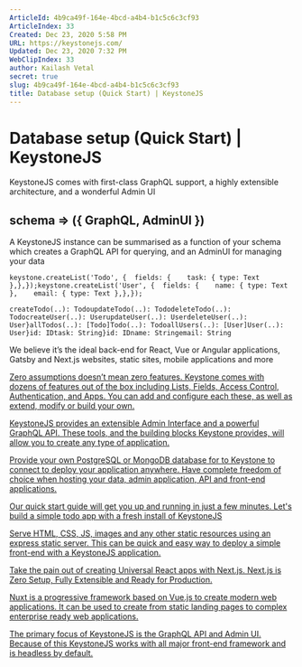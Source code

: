 ```yaml
---
ArticleId: 4b9ca49f-164e-4bcd-a4b4-b1c5c6c3cf93
ArticleIndex: 33
Created: Dec 23, 2020 5:58 PM
URL: https://keystonejs.com/
Updated: Dec 23, 2020 7:32 PM
WebClipIndex: 33
author: Kailash Vetal
secret: true
slug: 4b9ca49f-164e-4bcd-a4b4-b1c5c6c3cf93
title: Database setup (Quick Start) | KeystoneJS
---
```

#  Database setup (Quick Start) | KeystoneJS
KeystoneJS comes with first-class GraphQL support, a highly extensible architecture, and a wonderful Admin UI

## schema => ({ GraphQL, AdminUI })

A KeystoneJS instance can be summarised as a function of your schema which creates a GraphQL API for querying, and an AdminUI for managing your data

```
keystone.createList('Todo', {  fields: {    task: { type: Text },},});keystone.createList('User', {  fields: {    name: { type: Text },    email: { type: Text },},});
```

```
createTodo(..): TodoupdateTodo(..): TododeleteTodo(..): TodocreateUser(..): UserupdateUser(..): UserdeleteUser(..): User}allTodos(..): [Todo]Todo(..): TodoallUsers(..): [User]User(..): User}id: IDtask: String}id: IDname: Stringemail: String
```

We believe it’s the ideal back-end for React, Vue or Angular applications, Gatsby and Next.js websites, static sites, mobile applications and more

[Zero assumptions doesn’t mean zero features. Keystone comes with dozens of features out of the box including Lists, Fields, Access Control, Authentication, and Apps. You can add and configure each these, as well as extend, modify or build your own.](https://www.keystonejs.com/guides/apps)

[KeystoneJS provides an extensible Admin Interface and a powerful GraphQL API. These tools, and the building blocks Keystone provides, will allow you to create any type of application.](https://www.keystonejs.com/guides/graphql-philosophy)

[Provide your own PostgreSQL or MongoDB database for to Keystone to connect to deploy your application anywhere. Have complete freedom of choice when hosting your data, admin application, API and front-end applications.](https://www.keystonejs.com/guides/deployment)

[Our quick start guide will get you up and running in just a few minutes. Let's build a simple todo app with a fresh install of KeystoneJS](https://www.keystonejs.com/quick-start)

[Serve HTML, CSS, JS, images and any other static resources using an express static server. This can be quick and easy way to deploy a simple front-end with a KeystoneJS application.](https://www.keystonejs.com/keystonejs/app-static/)

[Take the pain out of creating Universal React apps with Next.js. Next.js is Zero Setup, Fully Extensible and Ready for Production.](https://www.keystonejs.com/keystonejs/app-next/)

[Nuxt is a progressive framework based on Vue.js to create modern web applications. It can be used to create from static landing pages to complex enterprise ready web applications.](https://www.keystonejs.com/keystonejs/app-nuxt/)

[The primary focus of KeystoneJS is the GraphQL API and Admin UI. Because of this KeystoneJS works with all major front-end framework and is headless by default.](https://www.keystonejs.com/keystonejs/app-graphql/)
